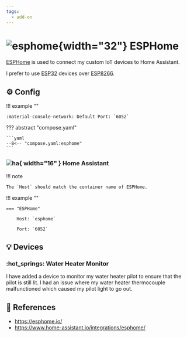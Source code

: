 ```yaml
---
tags:
  - add-on
---
```

# ![esphome](https://cdn.jsdelivr.net/gh/selfhst/icons/png/esphome.png){width="32"} ESPHome

[ESPHome][1] is used to connect my custom IoT devices to Home Assistant.

I prefer to use [ESP32][2] devices over [ESP8266][3].

## :gear: Config

!!! example ""

    :material-console-network: Default Port: `6052`

??? abstract "compose.yaml"

    ```yaml
    --8<-- "compose.yaml:esphome"
    ```

### ![ha](https://cdn.jsdelivr.net/gh/selfhst/icons/png/home-assistant.png){ width="16" } Home Assistant

!!! note

    The `Host` should match the container name of ESPHome.

!!! example ""

    === "ESPHome"
    
        Host: `esphome`

        Port: `6052`

## :bulb: Devices

### :hot_springs: Water Heater Monitor

I have added a device to monitor my water heater pilot to ensure that the pilot is still lit. I had an issue where my water heater thermocouple malfunctioned which caused my pilot light to go out.

## :link: References

- <https://esphome.io/>
- <https://www.home-assistant.io/integrations/esphome/>

[1]: <https://esphome.io/>
[2]: <https://en.wikipedia.org/wiki/ESP32>
[3]: <https://en.wikipedia.org/wiki/ESP8266>
